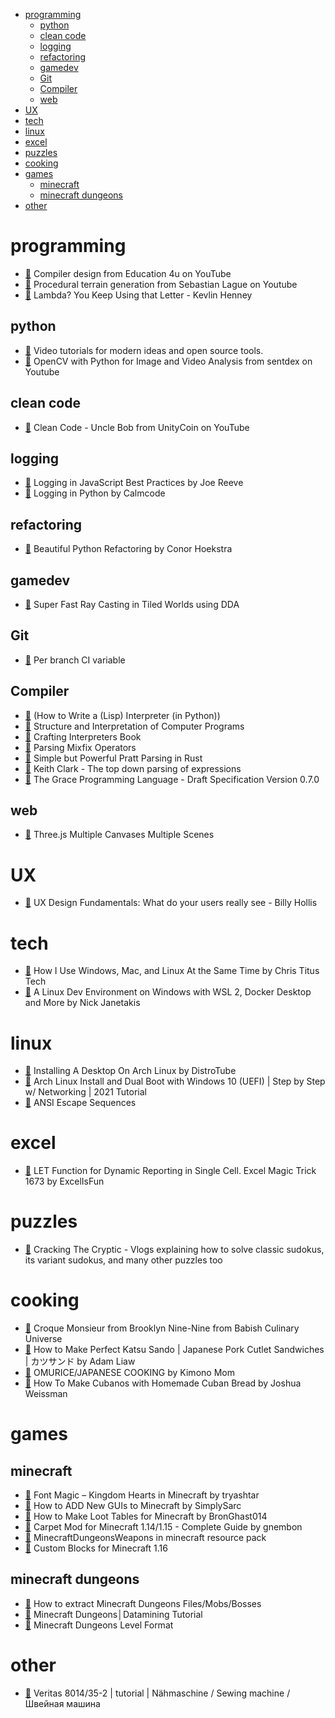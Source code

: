 <!--ts-->
* [programming](#programming)
   * [python](#python)
   * [clean code](#clean-code)
   * [logging](#logging)
   * [refactoring](#refactoring)
   * [gamedev](#gamedev)
   * [Git](#git)
   * [Compiler](#compiler)
   * [web](#web)
* [UX](#ux)
* [tech](#tech)
* [linux](#linux)
* [excel](#excel)
* [puzzles](#puzzles)
* [cooking](#cooking)
* [games](#games)
   * [minecraft](#minecraft)
   * [minecraft dungeons](#minecraft-dungeons)
* [other](#other)

<!-- Added by: runner, at: Sun Oct  3 16:56:04 UTC 2021 -->

<!--te-->


# programming
  - [🔗](https://www.youtube.com/playlist?list=PLrjkTql3jnm-wW5XdvumCa1u9LjczipjA) Compiler design from Education 4u on YouTube
  - [🔗](https://www.youtube.com/playlist?list=PLFt_AvWsXl0eBW2EiBtl_sxmDtSgZBxB3) Procedural terrain generation from Sebastian Lague on Youtube
  - [🔗](https://www.youtube.com/watch?v=Y7StjYhXvpE) Lambda? You Keep Using that Letter - Kevlin Henney

## python
  - [🔗](https://calmcode.io/) Video tutorials for modern ideas and open source tools.
  - [🔗](https://www.youtube.com/playlist?list=PLQVvvaa0QuDdttJXlLtAJxJetJcqmqlQq) OpenCV with Python for Image and Video Analysis from sentdex on Youtube

## clean code
  - [🔗](https://www.youtube.com/playlist?list=PLRmgr1939hIXu9hNwvixUt3yHHFv0lLpi) Clean Code - Uncle Bob from UnityCoin on YouTube

## logging
  - [🔗](https://www.youtube.com/watch?v=DIzJC8wRp-s) Logging in JavaScript Best Practices by Joe Reeve
  - [🔗](https://calmcode.io/logging/introduction.html) Logging in Python by Calmcode

## refactoring
  - [🔗](https://www.youtube.com/watch?v=KTIl1MugsSY) Beautiful Python Refactoring by Conor Hoekstra

## gamedev
  - [🔗](https://www.youtube.com/watch?v=NbSee-XM7WA) Super Fast Ray Casting in Tiled Worlds using DDA

## Git
  - [🔗](https://gitlab.com/gitlab-org/gitlab-foss/-/issues/13379#note_3959791) Per branch CI variable 

## Compiler
  - [🔗](https://norvig.com/lispy.html) (How to Write a (Lisp) Interpreter (in Python))
  - [🔗](https://mitpress.mit.edu/sites/default/files/sicp/full-text/book/book.html) Structure and Interpretation of Computer Programs
  - [🔗](https://books.google.cz/books?hl=cs&lr=&id=q0c6EAAAQBAJ&oi=fnd&pg=PT6&dq=crafting+interpreters&ots=tLCdqUs8KS&sig=ksPbP3zBU_ZJDeVL1vXBQdnAaq4&redir_esc=y#v=onepage&q=crafting%20interpreters&f=false) Crafting Interpreters Book
  - [🔗](http://www.cse.chalmers.se/~nad/publications/danielsson-norell-mixfix.html) Parsing Mixfix Operators
  - [🔗](https://matklad.github.io/2020/04/13/simple-but-powerful-pratt-parsing.html) Simple but Powerful Pratt Parsing in Rust
  - [🔗](https://www.antlr.org/papers/Clarke-expr-parsing-1986.pdf) Keith Clark - The top down parsing of expressions
  - [🔗](http://gracelang.org/documents/grace-spec-0.7.0.pdf) The Grace Programming Language - Draft Specification Version 0.7.0

## web
  - [🔗](https://threejsfundamentals.org/threejs/lessons/threejs-multiple-scenes.html) Three.js Multiple Canvases Multiple Scenes

# UX
  - [🔗](https://www.youtube.com/watch?v=80H-9caP7UM) UX Design Fundamentals: What do your users really see - Billy Hollis

# tech
  - [🔗](https://www.youtube.com/watch?v=T2a03p4u0-Y) How I Use Windows, Mac, and Linux At the Same Time by Chris Titus Tech
  - [🔗](https://www.youtube.com/watch?v=idW-an99TAM) A Linux Dev Environment on Windows with WSL 2, Docker Desktop and More by Nick Janetakis

# linux
  - [🔗](https://www.youtube.com/watch?v=v6JG5B-Ff1s) Installing A Desktop On Arch Linux by DistroTube
  - [🔗](https://www.youtube.com/watch?v=LGhifbn6088) Arch Linux Install and Dual Boot with Windows 10 (UEFI) | Step by Step w/ Networking | 2021 Tutorial
  - [🔗](https://gist.github.com/fnky/458719343aabd01cfb17a3a4f7296797) ANSI Escape Sequences

# excel
  - [🔗](https://www.youtube.com/watch?v=mhLVz8lQjXs) LET Function for Dynamic Reporting in Single Cell. Excel Magic Trick 1673 by ExcelIsFun

# puzzles
  - [🔗](https://www.youtube.com/channel/UCC-UOdK8-mIjxBQm_ot1T-Q) Cracking The Cryptic - Vlogs explaining how to solve classic sudokus, its variant sudokus, and many other puzzles too

# cooking
  - [🔗](https://www.youtube.com/watch?v=q7JDYiLz9Mo) Croque Monsieur from Brooklyn Nine-Nine from Babish Culinary Universe
  - [🔗](https://www.youtube.com/watch?v=zvVUCbkc0eo) How to Make Perfect Katsu Sando | Japanese Pork Cutlet Sandwiches | カツサンド by Adam Liaw
  - [🔗](https://www.youtube.com/watch?v=xpy5atJ_s3E) OMURICE/JAPANESE COOKING by Kimono Mom
  - [🔗](https://www.youtube.com/watch?v=qRkwSopXf-U) How To Make Cubanos with Homemade Cuban Bread by Joshua Weissman

# games
## minecraft
  - [🔗](https://www.youtube.com/watch?v=VYjrhEnmf9s) Font Magic – Kingdom Hearts in Minecraft by tryashtar
  - [🔗](https://www.youtube.com/watch?v=bv_wYNs5L6M) How to ADD New GUIs to Minecraft by SimplySarc
  - [🔗](https://www.youtube.com/watch?v=tUzeYOg0uas) How to Make Loot Tables for Minecraft by BronGhast014
  - [🔗](https://www.youtube.com/watch?v=Lt-ooRGpLz4) Carpet Mod for Minecraft 1.14/1.15 - Complete Guide by gnembon
  - [🔗](https://github.com/chronosacaria/MCDungeonsWeapons) MinecraftDungeonsWeapons in minecraft resource pack
  - [🔗](https://stevertus.com/article/custom-blocks) Custom Blocks for Minecraft 1.16

## minecraft dungeons
  - [🔗](https://www.youtube.com/watch?v=uxKgMFQBrSU) How to extract Minecraft Dungeons Files/Mobs/Bosses
  - [🔗](https://www.youtube.com/watch?v=Jb-QE3Y1qUY&t=9s) Minecraft Dungeons│Datamining Tutorial
  - [🔗](https://github.com/Dokucraft/Dungeons-Level-Format) Minecraft Dungeons Level Format

# other
  - [🔗](https://www.youtube.com/watch?v=7s5PCerFU6w) Veritas 8014/35-2 | tutorial | Nähmaschine / Sewing machine / Швейная машина
